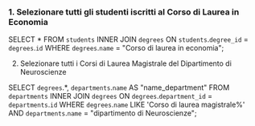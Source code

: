 ### 1. Selezionare tutti gli studenti iscritti al Corso di Laurea in Economia

  SELECT *
  FROM `students`
  INNER JOIN `degrees`
  ON `students`.`degree_id` = `degrees`.`id`
  WHERE `degrees`.`name` = "Corso di laurea in economia";

  2. Selezionare tutti i Corsi di Laurea Magistrale del Dipartimento di
  Neuroscienze

  SELECT `degrees`.*, `departments`.`name` AS "name_department"
  FROM `departments`
  INNER JOIN `degrees`
  ON `degrees`.`department_id` = `departments`.`id`
  WHERE `degrees`.`name` LIKE 'Corso di laurea magistrale%' AND `departments`.`name` = "dipartimento di Neuroscienze";